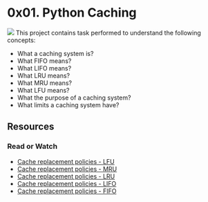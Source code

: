 # 0x01. Python Caching
![](https://files.realpython.com/media/LRU_cache-in-Python_Watermarked.0a0ccb7f43c1.jpg)
This project contains task performed to understand the following concepts:
- What a caching system is?
- What FIFO means?
- What LIFO means?
- What LRU means?
- What MRU means?
- What LFU means?
- What the purpose of a caching system?
- What limits a caching system have?

## Resources
### Read or Watch
- [Cache replacement policies - LFU](https://intranet.alxswe.com/rltoken/8PEJ8L34bxhL2y--BW5zGQ)
- [Cache replacement policies - MRU](https://intranet.alxswe.com/rltoken/Tmk4qEBZ7QTknvbpKabWfQ)
- [Cache replacement policies - LRU](https://intranet.alxswe.com/rltoken/gKerxvR4dnXQYkBX2ujZiQ)
- [Cache replacement policies - LIFO](https://intranet.alxswe.com/rltoken/U44RQjXp8xBtsbNIyhHIyw)
- [Cache replacement policies - FIFO](https://intranet.alxswe.com/rltoken/fjhr6EvFeF3mWwsPQXUKdQ)
